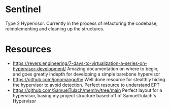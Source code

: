 # Sentinel
Type 2 Hypervisor.
Currently in the process of refactoring the codebase, reimplementing and cleaning up the structures.

# Resources
* https://revers.engineering/7-days-to-virtualization-a-series-on-hypervisor-development/
Amazing documentation on where to begin, and goes greatly indepth for developing a simple barebone hypervisor
* https://github.com/jonomango/hv
Well done resource for stealthly hiding the hypervisor to avoid detection. Perfect resource to understand EPT
* https://github.com/SamuelTulach/memhv/tree/main
Perfect layout for a hypervisor, basing my project structure based off of SamuelTulach's Hypervisor